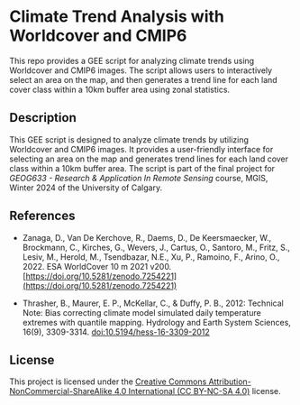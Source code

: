 # Climate Trend Analysis with Worldcover and CMIP6

This repo provides a GEE script for analyzing climate trends using Worldcover and CMIP6 images. The script allows users to interactively select an area on the map, and then generates a trend line for each land cover class within a 10km buffer area using zonal statistics.

## Description

This GEE script is designed to analyze climate trends by utilizing Worldcover and CMIP6 images. It provides a user-friendly interface for selecting an area on the map and generates trend lines for each land cover class within a 10km buffer area. The script is part of the final project for *GEOG633 - Research & Application In Remote Sensing* course, MGIS, Winter 2024 of the University of Calgary.

## References

- Zanaga, D., Van De Kerchove, R., Daems, D., De Keersmaecker, W., Brockmann, C., Kirches, G., Wevers, J., Cartus, O., Santoro, M., Fritz, S., Lesiv, M., Herold, M., Tsendbazar, N.E., Xu, P., Ramoino, F., Arino, O., 2022. ESA WorldCover 10 m 2021 v200. [https://doi.org/10.5281/zenodo.7254221](https://doi.org/10.5281/zenodo.7254221)

- Thrasher, B., Maurer, E. P., McKellar, C., & Duffy, P. B., 2012: Technical Note: Bias correcting climate model simulated daily temperature extremes with quantile mapping. Hydrology and Earth System Sciences, 16(9), 3309-3314. [doi:10.5194/hess-16-3309-2012](doi:10.5194/hess-16-3309-2012)

## License

This project is licensed under the [Creative Commons Attribution-NonCommercial-ShareAlike 4.0 International (CC BY-NC-SA 4.0)](https://creativecommons.org/licenses/by-nc-sa/4.0/) license. 

